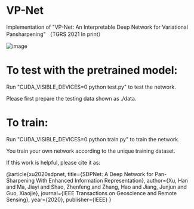 # VP-Net
Implementation of "VP-Net: An Interpretable Deep Network for Variational Pansharpening" （TGRS 2021 In print）

![image](https://user-images.githubusercontent.com/26796531/123496038-b4940e00-d658-11eb-8b0e-92bd15f58f27.png)



# To test with the pretrained model:
Run "CUDA_VISIBLE_DEVICES=0 python test.py" to test the network.

Please first prepare the testing data shown as ./data.

# To  train:
Run "CUDA_VISIBLE_DEVICES=0 python train.py" to train the network.

You train your own network according to the unique training dataset.


If this work is helpful, please cite it as:

@article{xu2020sdpnet,
  title={SDPNet: A Deep Network for Pan-Sharpening With Enhanced Information Representation},
  author={Xu, Han and Ma, Jiayi and Shao, Zhenfeng and Zhang, Hao and Jiang, Junjun and Guo, Xiaojie},
  journal={IEEE Transactions on Geoscience and Remote Sensing},
  year={2020},
  publisher={IEEE}
}
